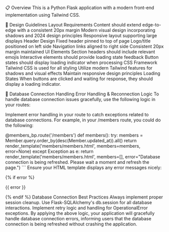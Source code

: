 
📋 Overview
This is a Python Flask application with a modern front-end implementation using Tailwind CSS.

🎨 Design Guidelines
Layout Requirements
Content should extend edge-to-edge with a consistent 20px margin
Modern visual design incorporating shadows and 2024 design principles
Responsive layout supporting large displays
Header Design
Fixed header pinned to top of page
Logo/title positioned on left side
Navigation links aligned to right side
Consistent 20px margin maintained
UI Elements
Section headers should include relevant emojis
Interactive elements should provide loading state feedback
Button states should display loading indicator when processing
CSS Framework
Tailwind CSS is used for all styling
Utilize modern Tailwind features for shadows and visual effects
Maintain responsive design principles
Loading States
When buttons are clicked and waiting for response, they should display a loading indicator.

🔌 Database Connection Handling
Error Handling & Reconnection Logic
To handle database connection issues gracefully, use the following logic in your routes:

Implement error handling in your route to catch exceptions related to database connections. For example, in your /members route, you could do the following:

@members_bp.route('/members')
def members():
    try:
        members = Member.query.order_by(desc(Member.updated_at)).all()
        return render_template('members/members.html', members=members, error=None)
    except Exception as e:
        return render_template('members/members.html', 
                             members=[], 
                             error="Database connection is being refreshed. Please wait a moment and refresh the page.")  ```
Ensure your HTML template displays any error messages nicely:

{% if error %}

{{ error }}

{% endif %}
Database Connection Best Practices Always implement proper session cleanup. Use Flask-SQLAlchemy's db.session for all database interactions. Implement retry logic and handling for OperationalError exceptions. By applying the above logic, your application will gracefully handle database connection errors, informing users that the database connection is being refreshed without crashing the application.